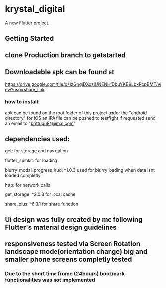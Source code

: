 # krystal_digital

A new Flutter project.

## Getting Started

## clone Production branch to getstarted

## Downloadable apk can be found at
https://drive.google.com/file/d/1zGngiDXozlUNENHfDbuYKB9LbxPcpBMT/view?usp=share_link


### how to install: 
apk can be found on the root folder of this project under the "android directory"
for IOS an IPA file can be pushed to testflight if requested send an email to "brittugu8@gmal.com"

## dependencies used:
get:
for storage and navigation


flutter_spinkit:
for loading


blurry_modal_progress_hud: ^1.0.3
used for blurry loading when data isnt loaded completly

http:
for network calls


get_storage: ^2.0.3
for local cache

share_plus: ^6.3.1
for share function 

## Ui design was fully created by me following  Flutter's material design guidelines
## responsiveness tested via Screen Rotation landscape mode(orientation change) big and smaller phone screens completly tested 
### Due to the short time frome (24hours) bookmark functionalities was not implemented




